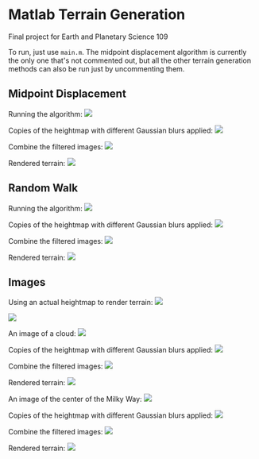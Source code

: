 # Matlab Terrain Generation

Final project for Earth and Planetary Science 109

To run, just use `main.m`. The midpoint displacement algorithm is currently the only one that's not commented out, but
all the other terrain generation methods can also be run just by uncommenting them.


## Midpoint Displacement

Running the algorithm:
![](midpoint_displacement/midpoint_displacement_movie.gif?raw=true)

Copies of the heightmap with different Gaussian blurs applied:
![](midpoint_displacement/midpoint_displacement_smoothing_movie.gif?raw=true)

Combine the filtered images:
![](midpoint_displacement/smoothing_sum.png?raw=true)

Rendered terrain:
![](midpoint_displacement/midpoint_displacement_terrain.png?raw=true)


## Random Walk

Running the algorithm:
![](random_walk/random_walk_movie.gif?raw=true)

Copies of the heightmap with different Gaussian blurs applied:
![](random_walk/random_walk_smoothing_movie.gif?raw=true)

Combine the filtered images:
![](random_walk/smoothing_sum.png?raw=true)

Rendered terrain:
![](random_walk/random_walk_terrain.png?raw=true)


## Images

Using an actual heightmap to render terrain:
![](heightmap/terrain.jpg?raw=true)

![](heightmap/heightmap_terrain.png?raw=true)


An image of a cloud:
![](cloud/cloud.jpg?raw=true)

Copies of the heightmap with different Gaussian blurs applied:
![](cloud/cloud_smoothing_movie.gif?raw=true)

Combine the filtered images:
![](cloud/smoothing_sum.png?raw=true)

Rendered terrain:
![](cloud/cloud_terrain.png?raw=true)


An image of the center of the Milky Way:
![](galaxy/galaxy.jpg?raw=true)

Copies of the heightmap with different Gaussian blurs applied:
![](galaxy/galaxy_smoothing_movie.gif?raw=true)

Combine the filtered images:
![](galaxy/smoothing_sum.png?raw=true)

Rendered terrain:
![](galaxy/galaxy_terrain.png?raw=true)
